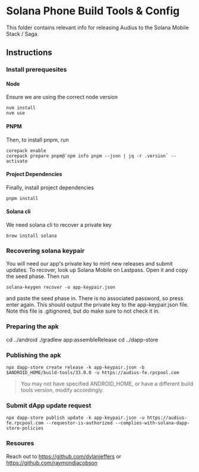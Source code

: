 # Solana Phone Build Tools & Config

This folder contains relevant info for releasing Audius to the Solana Mobile Stack / Saga.

## Instructions
### Install prerequesites

#### Node
Ensure we are using the correct node version
```
nvm install
nvm use
```
#### PNPM
Then, to install pnpm, run
```
corepack enable
corepack prepare pnpm@`npm info pnpm --json | jq -r .version` --activate
```

#### Project Dependencies
Finally, install project dependencies
```
pnpm install
```

#### Solana cli
We need solana cli to recover a private key
```
brew install solana
```

### Recovering solana keypair
You will need our app's private key to mint new releases and submit updates. To recover, look up Solana Mobile on Lastpass. Open it and copy the seed phase. Then run
```
solana-keygen recover -o app-keypair.json
```
and paste the seed phase in. There is no associated password, so press enter again. This should output the private key to the app-keypair.json file. Note this file is .gitignored, but do make sure to not check it in.


### Preparing the apk
cd ../android
./gradlew app:assembleRelease
cd ../dapp-store

### Publishing the apk
```
npx dapp-store create release -k app-keypair.json -b $ANDROID_HOME/build-tools/33.0.0 -u https://audius-fe.rpcpool.com
```
> You may not have specified ANDROID_HOME, or have a different build tools version, modify accordingly.

### Submit dApp update request
```
npx dapp-store publish update -k app-keypair.json -u https://audius-fe.rpcpool.com --requestor-is-authorized --complies-with-solana-dapp-store-policies
```

### Resoures
Reach out to https://github.com/dylanjeffers or https://github.com/raymondjacobson


